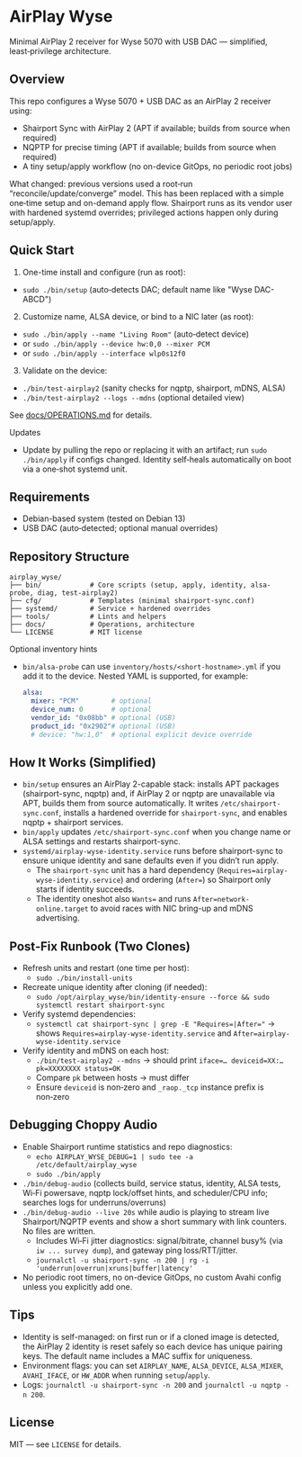 # AirPlay Wyse

Minimal AirPlay 2 receiver for Wyse 5070 with USB DAC — simplified, least‑privilege architecture.

## Overview

This repo configures a Wyse 5070 + USB DAC as an AirPlay 2 receiver using:

- Shairport Sync with AirPlay 2 (APT if available; builds from source when required)
- NQPTP for precise timing (APT if available; builds from source when required)
- A tiny setup/apply workflow (no on-device GitOps, no periodic root jobs)

What changed: previous versions used a root‑run “reconcile/update/converge” model. This has been replaced with a simple one‑time setup and on-demand apply flow. Shairport runs as its vendor user with hardened systemd overrides; privileged actions happen only during setup/apply.

## Quick Start

1) One-time install and configure (run as root):
- `sudo ./bin/setup`  (auto‑detects DAC; default name like "Wyse DAC-ABCD")

2) Customize name, ALSA device, or bind to a NIC later (as root):
- `sudo ./bin/apply --name "Living Room"`  (auto‑detect device)
- or `sudo ./bin/apply --device hw:0,0 --mixer PCM`
- or `sudo ./bin/apply --interface wlp0s12f0`

3) Validate on the device:
- `./bin/test-airplay2`  (sanity checks for nqptp, shairport, mDNS, ALSA)
- `./bin/test-airplay2 --logs --mdns`  (optional detailed view)

See [docs/OPERATIONS.md](docs/OPERATIONS.md) for details.

Updates
- Update by pulling the repo or replacing it with an artifact; run `sudo ./bin/apply` if configs changed. Identity self‑heals automatically on boot via a one‑shot systemd unit.

## Requirements

- Debian-based system (tested on Debian 13)
- USB DAC (auto‑detected; optional manual overrides)

## Repository Structure

```
airplay_wyse/
├── bin/            # Core scripts (setup, apply, identity, alsa-probe, diag, test-airplay2)
├── cfg/            # Templates (minimal shairport-sync.conf)
├── systemd/        # Service + hardened overrides
├── tools/          # Lints and helpers
├── docs/           # Operations, architecture
└── LICENSE         # MIT license
```

Optional inventory hints
- `bin/alsa-probe` can use `inventory/hosts/<short-hostname>.yml` if you add it to the device. Nested YAML is supported, for example:
  
  ```yaml
  alsa:
    mixer: "PCM"        # optional
    device_num: 0       # optional
    vendor_id: "0x08bb" # optional (USB)
    product_id: "0x2902"# optional (USB)
    # device: "hw:1,0"  # optional explicit device override
  ```

## How It Works (Simplified)

- `bin/setup` ensures an AirPlay 2-capable stack: installs APT packages (shairport-sync, nqptp) and, if AirPlay 2 or nqptp are unavailable via APT, builds them from source automatically. It writes `/etc/shairport-sync.conf`, installs a hardened override for `shairport-sync`, and enables nqptp + shairport services.
- `bin/apply` updates `/etc/shairport-sync.conf` when you change name or ALSA settings and restarts shairport-sync.
- `systemd/airplay-wyse-identity.service` runs before shairport-sync to ensure unique identity and sane defaults even if you didn’t run apply.
  - The `shairport-sync` unit has a hard dependency (`Requires=airplay-wyse-identity.service`) and ordering (`After=`) so Shairport only starts if identity succeeds.
  - The identity oneshot also `Wants=` and runs `After=network-online.target` to avoid races with NIC bring-up and mDNS advertising.

## Post‑Fix Runbook (Two Clones)

- Refresh units and restart (one time per host):
  - `sudo ./bin/install-units`
- Recreate unique identity after cloning (if needed):
  - `sudo /opt/airplay_wyse/bin/identity-ensure --force && sudo systemctl restart shairport-sync`
- Verify systemd dependencies:
  - `systemctl cat shairport-sync | grep -E "Requires=|After="` → shows `Requires=airplay-wyse-identity.service` and `After=airplay-wyse-identity.service`
- Verify identity and mDNS on each host:
  - `./bin/test-airplay2 --mdns` → should print `iface=… deviceid=XX:… pk=XXXXXXXX status=OK`
  - Compare `pk` between hosts → must differ
  - Ensure `deviceid` is non‑zero and `_raop._tcp` instance prefix is non‑zero

## Debugging Choppy Audio

- Enable Shairport runtime statistics and repo diagnostics:
  - `echo AIRPLAY_WYSE_DEBUG=1 | sudo tee -a /etc/default/airplay_wyse`
  - `sudo ./bin/apply`
- `./bin/debug-audio` (collects build, service status, identity, ALSA tests, Wi‑Fi powersave, nqptp lock/offset hints, and scheduler/CPU info; searches logs for underruns/overruns)
- `./bin/debug-audio --live 20s` while audio is playing to stream live Shairport/NQPTP events and show a short summary with link counters. No files are written.
  - Includes Wi‑Fi jitter diagnostics: signal/bitrate, channel busy% (via `iw ... survey dump`), and gateway ping loss/RTT/jitter.
  - `journalctl -u shairport-sync -n 200 | rg -i 'underrun|overrun|xruns|buffer|latency'`
- No periodic root timers, no on-device GitOps, no custom Avahi config unless you explicitly add one.

## Tips

- Identity is self-managed: on first run or if a cloned image is detected, the AirPlay 2 identity is reset safely so each device has unique pairing keys. The default name includes a MAC suffix for uniqueness.
- Environment flags: you can set `AIRPLAY_NAME`, `ALSA_DEVICE`, `ALSA_MIXER`, `AVAHI_IFACE`, or `HW_ADDR` when running `setup`/`apply`.
- Logs: `journalctl -u shairport-sync -n 200` and `journalctl -u nqptp -n 200`.

## License

MIT — see `LICENSE` for details.
